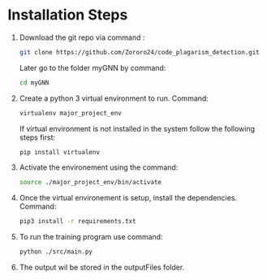 
#  Installation Steps

1. Download the git repo via command :

	```bash
	git clone https://github.com/Zororo24/code_plagarism_detection.git
	```

	Later go to the folder myGNN by command:
	```bash
	cd myGNN
	```

2. Create a python 3 virtual environment to run. Command:
	```bash
	virtualenv major_project_env
	```

	If virtual environment is not installed in the system follow the following steps first:
	```bash
	pip install virtualenv
	```

3. Activate the environement using the command:

	```bash
	source ./major_project_env/bin/activate
	```
  

4. Once the virtual environement is setup, install the dependencies.
Command: 	
	```bash
	pip3 install -r requirements.txt
	```

5. To run the training program use command:

	```bash
	python ./src/main.py
	```

6. The output wil be stored in the outputFiles folder.
